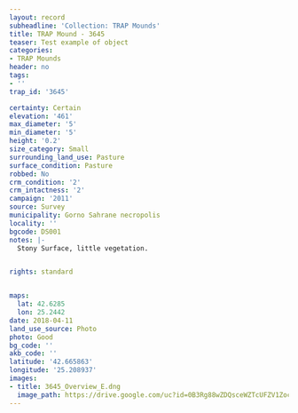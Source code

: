 ```yaml
---
layout: record
subheadline: 'Collection: TRAP Mounds'
title: TRAP Mound - 3645
teaser: Test example of object
categories:
- TRAP Mounds
header: no
tags:
- ''
trap_id: '3645'

certainty: Certain
elevation: '461'
max_diameter: '5'
min_diameter: '5'
height: '0.2'
size_category: Small
surrounding_land_use: Pasture
surface_condition: Pasture
robbed: No
crm_condition: '2'
crm_intactness: '2'
campaign: '2011'
source: Survey
municipality: Gorno Sahrane necropolis
locality: ''
bgcode: DS001
notes: |-
  Stony Surface, little vegetation.


rights: standard


maps:
  lat: 42.6285
  lon: 25.2442
date: 2018-04-11
land_use_source: Photo
photo: Good
bg_code: ''
akb_code: ''
latitude: '42.665863'
longitude: '25.208937'
images:
- title: 3645_Overview_E.dng
  image_path: https://drive.google.com/uc?id=0B3Rg88wZDQsceWZTcUFZV1Zoc1k
---
```

